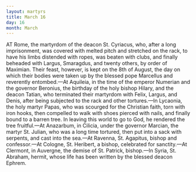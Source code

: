 ```yaml
---
layout: martyrs
title: March 16
day: 16
month: March
---
```

AT Rome, the martyrdom of the deacon St. Cyriacus, who, after a long imprisonment, was covered
with melted pitch and stretched on the rack, to have
his limbs distended with ropes, was beaten with
clubs, and finally beheaded with Largus, Smaragdus,
and twenty others, by order of Maximian. Their
feast, however, is kept on the 8th of August, the day
on which their bodies were taken up by the blessed
pope Marcellus and reverently entombed.&mdash;At Aquileia, in the time of the emperor Numerian and the
governor Beronius, the birthday of the holy bishop
Hilary, and the deacon Tatian, who terminated their
martyrdom with Felix, Largus, and Denis, after
being subjected to the rack and other tortures.&mdash;In
Lycaonia, the holy martyr Papas, who was scourged
for the Christian faith, torn with iron hooks, then
compelled to walk with shoes pierced with nails,
and finally bound to a barren tree. In leaving this
world to go to God, he rendered the tree fruitful.&mdash;At Anazarbum, in Cilicia, under the governor Marcian, the martyr St. Julian, who was a long time
tortured, then put into a sack with serpents, and
cast into the sea.&mdash;At Ravenna, St. Agapitus, bishop
and confessor.&mdash;At Cologne, St. Heribert, a bishop,
celebrated for sanctity.&mdash;At Clermont, in Auvergne,
the demise of St. Patrick, bishop.&mdash;In Syria, St.
Abraham, hermit, whose life has been written by the
blessed deacon Ephrem.



